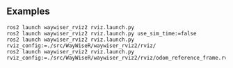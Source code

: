 ## Examples

    ros2 launch waywiser_rviz2 rviz.launch.py
    ros2 launch waywiser_rviz2 rviz.launch.py use_sim_time:=false
    ros2 launch waywiser_rviz2 rviz.launch.py rviz_config:=./src/WayWiseR/waywiser_rviz2/rviz/
    ros2 launch waywiser_rviz2 rviz.launch.py rviz_config:=./src/WayWiseR/waywiser_rviz2/rviz/odom_reference_frame.rviz
